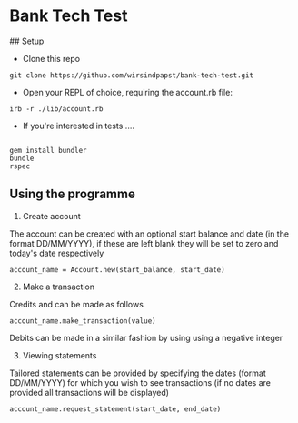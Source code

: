# Bank Tech Test

## Setup

* Clone this repo

```
git clone https://github.com/wirsindpapst/bank-tech-test.git

```
* Open your REPL of choice, requiring the account.rb file:

```
irb -r ./lib/account.rb
```

* If you're interested in tests ....

```

gem install bundler
bundle
rspec
```

## Using the programme

1) Create account

The account can be created with an optional start balance and date (in the format DD/MM/YYYY), if these are left blank they will be set to zero and today's date respectively

```
account_name = Account.new(start_balance, start_date)
```

2) Make a transaction

Credits and can be made as follows

```
account_name.make_transaction(value)
```
Debits can be made in a similar fashion by using using a negative integer

3) Viewing statements

Tailored statements can be provided by specifying the dates (format DD/MM/YYYY) for which you wish to see transactions (if no dates are provided all transactions will be displayed)

```
account_name.request_statement(start_date, end_date)
```
